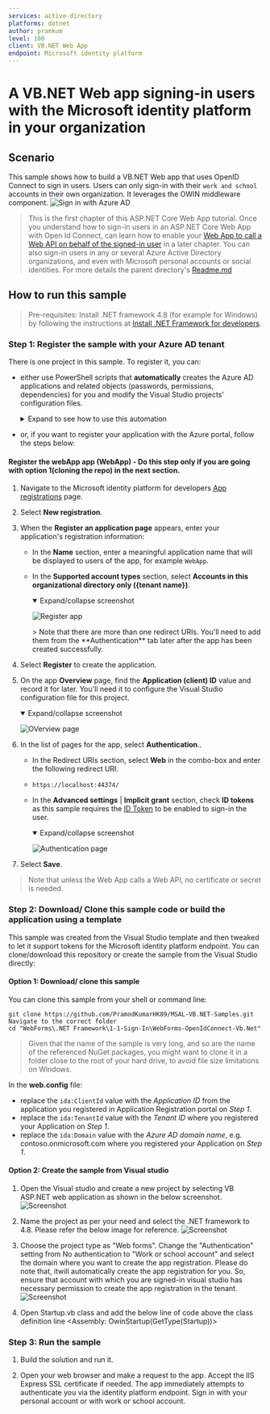 ```yaml
---
services: active-directory
platforms: dotnet
author: pramkum
level: 100
client: VB.NET Web App
endpoint: Microsoft identity platform
---
```


# A VB.NET Web app signing-in users with the Microsoft identity platform in your organization

## Scenario

This sample shows how to build a VB.NET Web app that uses OpenID Connect to sign in users. Users can only sign-in with their `work and school` accounts in their own organization. It leverages the OWIN middleware component.
![Sign in with Azure AD](Images/sign-in.png)

> This is the first chapter of this ASP.NET Core Web App tutorial. Once you understand how to sign-in users in an ASP.NET Core Web App with Open Id Connect, can learn how to enable your [Web App to call a Web API on behalf of the signed-in user](../../2-WebApp-graph-user) in a later chapter.
  You can also sign-in users in any or several Azure Active Directory organizations, and even with Microsoft personal accounts or social identities. For more details the parent directory's [Readme.md](../Readme.md)

## How to run this sample

> Pre-requisites: Install .NET framework 4.8 (for example for Windows) by following the instructions at [Install .NET Framework for developers](https://docs.microsoft.com/en-us/dotnet/framework/install/guide-for-developers). 

### Step 1: Register the sample with your Azure AD tenant

There is one project in this sample. To register it, you can:

- either use PowerShell scripts that **automatically** creates the Azure AD applications and related objects (passwords, permissions, dependencies) for you and modify the Visual Studio projects' configuration files.

  <details>
  <summary>Expand to see how to use this automation</summary>

    1. On Windows run PowerShell and navigate to the solution's folder

    2. In PowerShell run:

       ```PowerShell
       Set-ExecutionPolicy -ExecutionPolicy RemoteSigned -Scope Process -Force
       ```

    3. Run the script to create your Azure AD application and configure the code of the sample application accordingly

       ```PowerShell
       cd .\AppCreationScripts\ 
   .\Configure.ps1
       ```

       > Other ways of running the scripts are described in [App Creation Scripts](./AppCreationScripts/AppCreationScripts.md)

    4. Open the Visual Studio solution and click start. That's it!

    </details>

- or, if you want to register your application with the Azure portal, follow the steps below:

#### Register the webApp app (WebApp) - Do this step only if you are going with option 1(cloning the repo) in the next section. 

1. Navigate to the Microsoft identity platform for developers [App registrations](https://go.microsoft.com/fwlink/?linkid=2083908) page.
1. Select **New registration**.
1. When the **Register an application page** appears, enter your application's registration information:
   - In the **Name** section, enter a meaningful application name that will be displayed to users of the app, for example `WebApp`.
   - In the **Supported account types** section, select **Accounts in this organizational directory only ({tenant name})**.
     <details open=true>
     <summary>Expand/collapse screenshot</summary>

       ![Register app](Images/screenshot-register-app.png)

     </details>
     > Note that there are more than one redirect URIs. You'll need to add them from the **Authentication** tab later after the app has been created successfully.
     
1. Select **Register** to create the application.
1. On the app **Overview** page, find the **Application (client) ID** value and record it for later. You'll need it to configure the Visual Studio configuration file for this project.
   <details open=true>
   <summary>Expand/collapse screenshot</summary>

     ![OVerview page](Images/screenshot-overview.png)

   </details>

1. In the list of pages for the app, select **Authentication**..
   - In the Redirect URIs section, select **Web** in the combo-box and enter the following redirect URI.
    - `https://localhost:44374/`          
   - In the **Advanced settings** | **Implicit grant** section, check **ID tokens** as this sample requires
     the [ID Token](https://docs.microsoft.com/azure/active-directory/develop/id-tokens) to be enabled to
     sign-in the user.
     <details open=true>
     <summary>Expand/collapse screenshot</summary>

       ![Authentication page](Images/screenshot-authentication.png)

     </details>

1. Select **Save**.

> Note that unless the Web App calls a Web API, no certificate or secret is needed.

### Step 2: Download/ Clone this sample code or build the application using a template

This sample was created from the Visual Studio template and then tweaked to let it support tokens for the Microsoft identity platform endpoint. You can clone/download this repository or create the sample from the Visual Studio directly:

#### Option 1: Download/ clone this sample

You can clone this sample from your shell or command line:

  ```console
git clone https://github.com/PramodKumarHK89/MSAL-VB.NET-Samples.git
Navigate to the correct folder
cd "WebForms\.NET Framework\1-1-Sign-In\WebForms-OpenIdConnect-Vb.Net"
  ```

> Given that the name of the sample is very long, and so are the name of the referenced NuGet packages, you might want to clone it in a folder close to the root of your hard drive, to avoid file size limitations on Windows.

  In the **web.config** file:
  
  - replace the `ida:ClientId` value with the *Application ID* from the application you registered in Application Registration portal on *Step 1*.
  - replace the `ida:TenantId` value with the *Tenant ID* where you registered your Application on *Step 1*.
  - replace the `ida:Domain` value with the *Azure AD domain name*,  e.g. contoso.onmicrosoft.com where you registered your Application on *Step 1*.

#### Option 2: Create the sample from Visual studio

1. Open the Visual studio and create a new project by selecting VB ASP.NET web application as shown in the below screenshot.
    ![Screenshot](Images/WebForms_Sign_In_Framework_1.png)
    
2. Name the project as per your need and select the .NET framework to 4.8. Please refer the below image for reference.
    ![Screenshot](Images/WebForms_Sign_In_Framework_2.png)
    
3. Choose the project type as "Web forms". Change the "Authentication" setting from No authentication to "Work or school account" and select the domain where you want to create the app registration. Please do note that, itwill automatically create the app registration for you. So, ensure that account with which you are signed-in visual studio has necessary permission to create the app registration in the tenant. 
    ![Screenshot](Images/WebForms_Sign_In_Framework_3.png)

4. Open Startup.vb class and add the below line of code above the class definition line
    <Assembly: OwinStartup(GetType(Startup))>

### Step 3: Run the sample

1. Build the solution and run it.

2. Open your web browser and make a request to the app. Accept the IIS Express SSL certificate if needed. The app immediately attempts to authenticate you via the identity platform endpoint. Sign in with your personal account or with work or school account.
